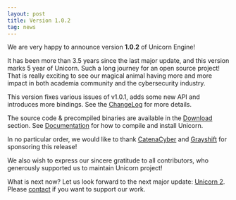 ```yaml
---
layout: post
title: Version 1.0.2
tag: news
---
```


We are very happy to announce version **1.0.2** of Unicorn Engine!

It has been more than 3.5 years since the last major update, and this version marks 5 year of Unicorn. Such a long journey for an open source project! That is really exciting to see our magical animal having more and more impact in both academia community and the cybersecurity industry.

This version fixes various issues of v1.0.1, adds some new API and introduces more bindings. See the [ChangeLog](/changelog/) for more details.

The source code & precompiled binaries are available in the [Download](/download/) section. See [Documentation](/docs/) for how to compile and install Unicorn.

In no particular order, we would like to thank [CatenaCyber](https://catenacyber.fr) and [Grayshift](https://www.grayshift.com) for sponsoring this release!

We also wish to express our sincere gratitude to all contributors, who generously supported us to maintain Unicorn project!

What is next now? Let us look forward to the next major update: [Unicorn 2](https://github.com/unicorn-engine/unicorn/issues/1217). Please [contact](/contact) if you want to support our work.

